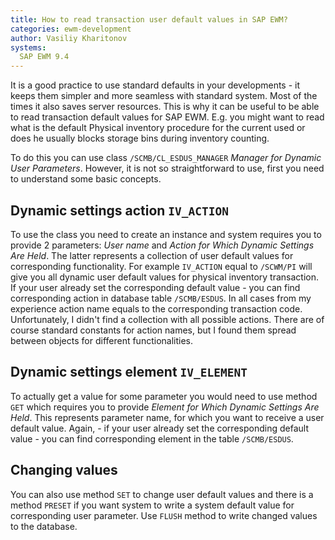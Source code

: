 ```yaml
---
title: How to read transaction user default values in SAP EWM?
categories: ewm-development
author: Vasiliy Kharitonov
systems:
  SAP EWM 9.4
---
```


It is a good practice to use standard defaults in your developments - it keeps them simpler and more seamless with standard system. Most of the times it also saves server resources. This is why it can be useful to be able to read transaction default values for SAP EWM. E.g. you might want to read what is the default Physical inventory procedure for the current used or does he usually blocks storage bins during inventory counting.

To do this you can use class `/SCMB/CL_ESDUS_MANAGER` _Manager for Dynamic User Parameters_. However, it is not so straightforward to use, first you need to understand some basic concepts.

## Dynamic settings action `IV_ACTION`

To use the class you need to create an instance and system requires you to provide 2 parameters: _User name_ and _Action for Which Dynamic Settings Are Held_. The latter represents a collection of user default values for corresponding functionality. For example `IV_ACTION` equal to `/SCWM/PI` will give you all dynamic user default values for physical inventory transaction. If your user already set the corresponding default value - you can find corresponding action in database table `/SCMB/ESDUS`. In all cases from my experience action name equals to the corresponding transaction code. Unfortunately, I didn't find a collection with all possible actions. There are of course standard constants for action names, but I found them spread between objects for different functionalities.

## Dynamic settings element `IV_ELEMENT`

To actually get a value for some parameter you would need to use method `GET` which requires you to provide _Element for Which Dynamic Settings Are Held_. This represents parameter name, for which you want to receive a user default value. Again, - if your user already set the corresponding default value - you can find corresponding element in the table `/SCMB/ESDUS`.

## Changing values

You can also use method `SET` to change user default values and there is a method `PRESET` if you want system to write a system default value for corresponding user parameter. Use `FLUSH` method to write changed values to the database.
